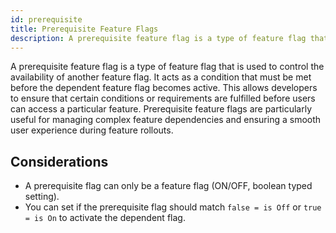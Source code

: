 ```yaml
---
id: prerequisite
title: Prerequisite Feature Flags
description: A prerequisite feature flag is a type of feature flag that is used to control the availability of another feature flag.
---
```


A prerequisite feature flag is a type of feature flag that is used to control the availability of another feature flag. It acts as a condition that must be met before the dependent feature flag becomes active. This allows developers to ensure that certain conditions or requirements are fulfilled before users can access a particular feature. Prerequisite feature flags are particularly useful for managing complex feature dependencies and ensuring a smooth user experience during feature rollouts.

## Considerations
- A prerequisite flag can only be a feature flag (ON/OFF, boolean typed setting).
- You can set if the prerequisite flag should match `false = is Off` or `true = is On` to activate the dependent flag.